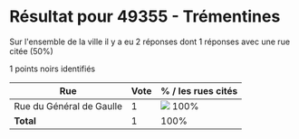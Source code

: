 # Résultat pour 49355 - Trémentines

Sur l'ensemble de la ville il y a eu 2 réponses dont 1 réponses avec une rue citée (50%)

1 points noirs identifiés

| Rue | Vote | % / les rues cités|
|-----|------|-------------------|
| Rue du Général de Gaulle | 1 | <img src="../../img/bar_100.gif" />&nbsp;100%|
| **Total** | 1 | 100%|
